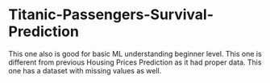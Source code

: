 # Titanic-Passengers-Survival-Prediction
 This one also is good for basic ML understanding beginner level. This one is different from previous Housing Prices Prediction as it had proper data. This one has a dataset with missing values as well.
